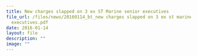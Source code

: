 ```yaml
---
title: New charges slapped on 3 ex ST Marine senior executives
file_url: /files/news/20160114_bt_new charges slapped on 3 ex st marine senior
  executives.pdf
date: 2016-01-14
layout: file
description: ""
image: ""
---
```

